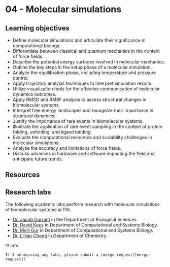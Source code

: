 # 04 - Molecular simulations

## Learning objectives

-   Define molecular simulations and articulate their significance in computational biology.
-   Differentiate between classical and quantum mechanics in the context of force fields.
-   Describe the potential energy surfaces involved in molecular mechanics.
-   Outline the key steps in the setup phase of a molecular simulation.
-   Analyze the equilibration phase, including temperature and pressure control.
-   Apply trajectory analysis techniques to interpret simulation results.
-   Utilize visualization tools for the effective communication of molecular dynamics outcomes.
-   Apply RMSD and RMSF analysis to assess structural changes in biomolecular systems.
-   Interpret free energy landscapes and recognize their importance in structural dynamics.
-   Justify the importance of rare events in biomolecular systems.
-   Illustrate the application of rare event sampling in the context of protein folding, unfolding, and ligand binding.
-   Evaluate the computational resources and scalability challenges in molecular simulations.
-   Analyze the accuracy and limitations of force fields.
-   Discuss advances in hardware and software impacting the field and anticipate future trends.

## Resources

## Research labs

The following academic labs perform research with molecular simulations of biomolecular systems at Pitt.

-   [Dr. Jacob Durrant](https://www.biology.pitt.edu/person/jacob-durrant) in the Department of Biological Sciences.
-   [Dr. David Koes](https://www.csb.pitt.edu/people/faculty/david-koes/) in Department of Computational and Systems Biology.
-   [Dr. Mert Gur](https://www.csb.pitt.edu/people/faculty/mert-gur/) in Department of Computational and Systems Biology.
-   [Dr. Lillian Chong](https://chonglab-pitt.github.io/) in Department of Chemistry.

!!! info

    If I am missing any labs, please submit a [merge request][merge-request]!

[merge-request]: https://gitlab.com/oasci/courses/pitt/biosc1540-2024s/-/merge_requests
